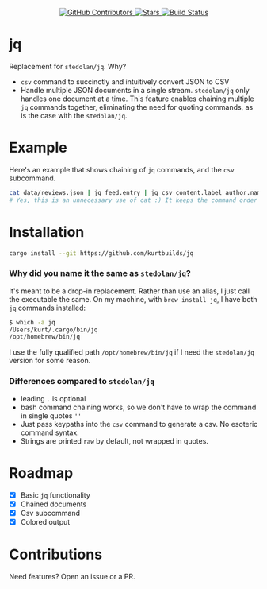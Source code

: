 <div id="top"></div>

<p align="center">
<a href="https://github.com/kurtbuilds/jq/graphs/contributors">
    <img src="https://img.shields.io/github/contributors/kurtbuilds/jq.svg?style=flat-square" alt="GitHub Contributors" />
</a>
<a href="https://github.com/kurtbuilds/jq/stargazers">
    <img src="https://img.shields.io/github/stars/kurtbuilds/jq.svg?style=flat-square" alt="Stars" />
</a>
<a href="https://github.com/kurtbuilds/jq/actions">
    <img src="https://img.shields.io/github/actions/workflow/status/kurtbuilds/jq/test.yaml?style=flat-square" alt="Build Status" />
</a>

</p>

# jq

Replacement for `stedolan/jq`. Why?

- `csv` command to succinctly and intuitively convert JSON to CSV
- Handle multiple JSON documents in a single stream. `stedolan/jq` only handles one document at a time.
  This feature enables chaining multiple `jq` commands together, eliminating the need for quoting
  commands, as is the case with the `stedolan/jq`.

# Example

Here's an example that shows chaining of `jq` commands, and the `csv` subcommand.

```bash
cat data/reviews.json | jq feed.entry | jq csv content.label author.name.label > ios-reviews.csv
# Yes, this is an unnecessary use of cat :) It keeps the command order same as stream order.
```

# Installation

```bash
cargo install --git https://github.com/kurtbuilds/jq
```

### Why did you name it the same as `stedolan/jq`?

It's meant to be a drop-in replacement. Rather than use an alias, I just call the executable the same. On my machine, with `brew install jq`, I have both `jq` commands installed:

```bash
$ which -a jq
/Users/kurt/.cargo/bin/jq
/opt/homebrew/bin/jq
```

I use the fully qualified path `/opt/homebrew/bin/jq` if I need the `stedolan/jq` version for some reason.


### Differences compared to `stedolan/jq`

- leading `.` is optional
- bash command chaining works, so we don't have to wrap the command in single quotes `''`
- Just pass keypaths into the `csv` command to generate a csv. No esoteric command syntax.
- Strings are printed `raw` by default, not wrapped in quotes.

# Roadmap

- [x] Basic `jq` functionality
- [x] Chained documents
- [x] Csv subcommand
- [x] Colored output

# Contributions

Need features? Open an issue or a PR.
